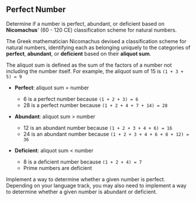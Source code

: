 ## Perfect Number

Determine if a number is perfect, abundant, or deficient based on **Nicomachus**' (60 - 120 CE) classification scheme for natural numbers.

The Greek mathematician Nicomachus devised a classification scheme for natural numbers, identifying each as belonging uniquely to the categories of **perfect**, **abundant**, or **deficient** based on their **aliquot sum**. 

The aliquot sum is defined as the sum of the factors of a number not including the number itself. 
For example, the aliquot sum of 15 is `(1 + 3 + 5) = 9`

- **Perfect**: aliquot sum = number
    - 6 is a perfect number because `(1 + 2 + 3) = 6`
    - 28 is a perfect number because `(1 + 2 + 4 + 7 + 14) = 28`

- **Abundant**: aliquot sum > number
    - 12 is an abundant number because `(1 + 2 + 3 + 4 + 6) = 16`
    - 24 is an abundant number because `(1 + 2 + 3 + 4 + 6 + 8 + 12) = 36`

- **Deficient**: aliquot sum < number
    - 8 is a deficient number because `(1 + 2 + 4) = 7`
    - Prime numbers are deficient

Implement a way to determine whether a given number is perfect. Depending on your language track, you may also need to implement a way to determine whether a given number is abundant or deficient.